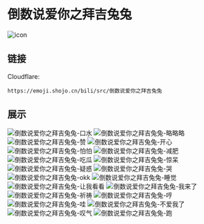 # 倒数说爱你之拜吉兔兔
![icon](https://emoji.shojo.cn/bili/src/倒数说爱你之拜吉兔兔/icon.png)
## 链接
Cloudflare:
```
https://emoji.shojo.cn/bili/src/倒数说爱你之拜吉兔兔
```
## 展示
![倒数说爱你之拜吉兔兔-口水](https://emoji.shojo.cn/bili/src/倒数说爱你之拜吉兔兔/倒数说爱你之拜吉兔兔-口水.png)
![倒数说爱你之拜吉兔兔-略略略](https://emoji.shojo.cn/bili/src/倒数说爱你之拜吉兔兔/倒数说爱你之拜吉兔兔-略略略.png)
![倒数说爱你之拜吉兔兔-赞](https://emoji.shojo.cn/bili/src/倒数说爱你之拜吉兔兔/倒数说爱你之拜吉兔兔-赞.png)
![倒数说爱你之拜吉兔兔-开心](https://emoji.shojo.cn/bili/src/倒数说爱你之拜吉兔兔/倒数说爱你之拜吉兔兔-开心.png)
![倒数说爱你之拜吉兔兔-怕怕](https://emoji.shojo.cn/bili/src/倒数说爱你之拜吉兔兔/倒数说爱你之拜吉兔兔-怕怕.png)
![倒数说爱你之拜吉兔兔-减肥](https://emoji.shojo.cn/bili/src/倒数说爱你之拜吉兔兔/倒数说爱你之拜吉兔兔-减肥.png)
![倒数说爱你之拜吉兔兔-吃瓜](https://emoji.shojo.cn/bili/src/倒数说爱你之拜吉兔兔/倒数说爱你之拜吉兔兔-吃瓜.png)
![倒数说爱你之拜吉兔兔-惊呆](https://emoji.shojo.cn/bili/src/倒数说爱你之拜吉兔兔/倒数说爱你之拜吉兔兔-惊呆.png)
![倒数说爱你之拜吉兔兔-疑惑](https://emoji.shojo.cn/bili/src/倒数说爱你之拜吉兔兔/倒数说爱你之拜吉兔兔-疑惑.png)
![倒数说爱你之拜吉兔兔-哭](https://emoji.shojo.cn/bili/src/倒数说爱你之拜吉兔兔/倒数说爱你之拜吉兔兔-哭.png)
![倒数说爱你之拜吉兔兔-okk](https://emoji.shojo.cn/bili/src/倒数说爱你之拜吉兔兔/倒数说爱你之拜吉兔兔-okk.png)
![倒数说爱你之拜吉兔兔-睡觉](https://emoji.shojo.cn/bili/src/倒数说爱你之拜吉兔兔/倒数说爱你之拜吉兔兔-睡觉.png)
![倒数说爱你之拜吉兔兔-让我看看](https://emoji.shojo.cn/bili/src/倒数说爱你之拜吉兔兔/倒数说爱你之拜吉兔兔-让我看看.png)
![倒数说爱你之拜吉兔兔-我来了](https://emoji.shojo.cn/bili/src/倒数说爱你之拜吉兔兔/倒数说爱你之拜吉兔兔-我来了.png)
![倒数说爱你之拜吉兔兔-祈祷](https://emoji.shojo.cn/bili/src/倒数说爱你之拜吉兔兔/倒数说爱你之拜吉兔兔-祈祷.png)
![倒数说爱你之拜吉兔兔-哼](https://emoji.shojo.cn/bili/src/倒数说爱你之拜吉兔兔/倒数说爱你之拜吉兔兔-哼.png)
![倒数说爱你之拜吉兔兔-哇](https://emoji.shojo.cn/bili/src/倒数说爱你之拜吉兔兔/倒数说爱你之拜吉兔兔-哇.png)
![倒数说爱你之拜吉兔兔-不爱我了](https://emoji.shojo.cn/bili/src/倒数说爱你之拜吉兔兔/倒数说爱你之拜吉兔兔-不爱我了.png)
![倒数说爱你之拜吉兔兔-叹气](https://emoji.shojo.cn/bili/src/倒数说爱你之拜吉兔兔/倒数说爱你之拜吉兔兔-叹气.png)
![倒数说爱你之拜吉兔兔-跑](https://emoji.shojo.cn/bili/src/倒数说爱你之拜吉兔兔/倒数说爱你之拜吉兔兔-跑.png)
